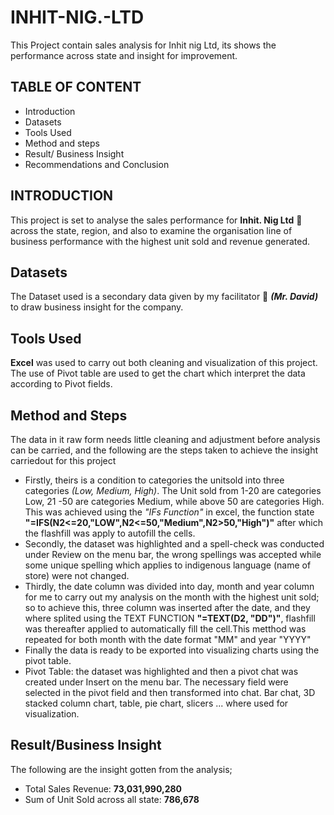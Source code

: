 # INHIT-NIG.-LTD
This Project contain sales analysis for Inhit nig Ltd, its shows the performance across state and insight for improvement.
## TABLE OF CONTENT
   - Introduction
   - Datasets
   - Tools Used
   - Method and steps
   - Result/ Business Insight
   - Recommendations and Conclusion
## INTRODUCTION
This project is set to analyse the sales performance for **Inhit. Nig Ltd** 🏢 across the state, region, and also to examine the organisation line of business performance with the highest unit sold and revenue generated.
## Datasets
The Dataset used is a secondary data given by my facilitator 👨 ***(Mr. David)*** to draw business insight for the company.
## Tools Used
**Excel** was used to carry out both cleaning and visualization of this project. The use of Pivot table are used to get the chart which interpret the data according to Pivot fields. 
## Method and Steps
The data in it raw form needs little cleaning and adjustment before analysis can be carried, and the following are the steps taken to achieve the insight carriedout for this project
  
  - Firstly, theirs is a condition to categories the unitsold into three categories *(Low, Medium, High)*. The Unit sold from 1-20 are categories Low, 21 -50 are categories Medium, while above 50 are categories High. This was achieved using the *"IFs Function"* in excel, the function state **"=IFS(N2<=20,"LOW",N2<=50,"Medium",N2>50,"High")"** after which the flashfill was apply to autofill the cells.
  - Secondly, the dataset was highlighted and a spell-check was conducted under Review on the menu bar, the wrong spellings was accepted while some unique spelling which applies to indigenous language (name of store) were not changed.
  - Thirdly, the date column was divided into day, month and year column for me to carry out my analysis on the month with the highest unit sold; so to achieve this, three column was inserted after the date, and they where splited using the TEXT FUNCTION **"=TEXT(D2, "DD")"**, flashfill was thereafter applied to automatically fill the cell.This metthod was repeated for both month with the date format "MM" and year "YYYY"
  - Finally the data is ready to be exported into visualizing charts using the pivot table.
  -  Pivot Table: the dataset was highlighted and then a pivot chat was created under Insert on the menu bar. The necessary field were selected in the pivot field and then transformed into chat. Bar chat, 3D stacked column chart, table, pie chart, slicers ... where used for visualization.
## Result/Business Insight
The following are the insight gotten from the analysis;

  - Total Sales Revenue: **73,031,990,280**
  - Sum of Unit Sold across all state: **786,678**


